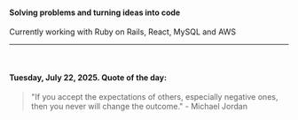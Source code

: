 #### Solving problems and turning ideas into code

Currently working with Ruby on Rails, React, MySQL and AWS

---

<br>

<!-- quote_marker -->
#### Tuesday, July 22, 2025. Quote of the day:

> "If you accept the expectations of others, especially negative ones, then you never will change the outcome." - Michael Jordan
